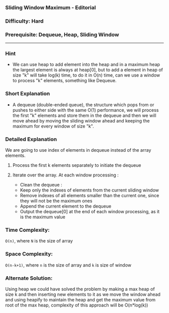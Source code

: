 ### Sliding Window Maximum - Editorial

### Difficulty:  Hard

### Prerequisite: Dequeue, Heap, Sliding Window
---
### Hint

* We can use heap to add element into the heap and in a maximum heap the largest element is always at heap[0], but to add a element in heap of size "k" will take log(k) time, to do it in O(n) time, can we use a window to process "k" elements, something like Dequeue.

### Short Explanation

* A dequeue (double-ended queue), the structure which pops from or pushes to either side with the same O(1) performance, we will process the first "k" elements and store them in the dequeue and then we will move ahead by moving the sliding window ahead and keeping the maximum for every window of size "k".

### Detailed Explanation

We are going to use index of elements in dequeue instead of the array elements.
1. Process the first k elements separately to initiate the dequeue

2. Iterate over the array. At each window processing :
    * Clean the dequeue :
    * Keep only the indexes of elements from the current sliding window
    * Remove indexes of all elements smaller than the current one, since they will not be the maximum ones
    * Append the current element to the dequeue
    * Output the dequeue[0] at the end of each window processing, as it is the maximum value



### Time Complexity:

`O(n)`, where `N` is the size of array

### Space Complexity:

`O(n-k+1)`, where `n` is the size of array and `k` is size of window


### Alternate Solution:

Using heap we could have solved the problem by making a max heap of size k and then inserting new elements to it as we move the window ahead and using heapify to maintain the heap and get the maximum value from root of the max heap, complexity of this approach will be O(n*log(k))
